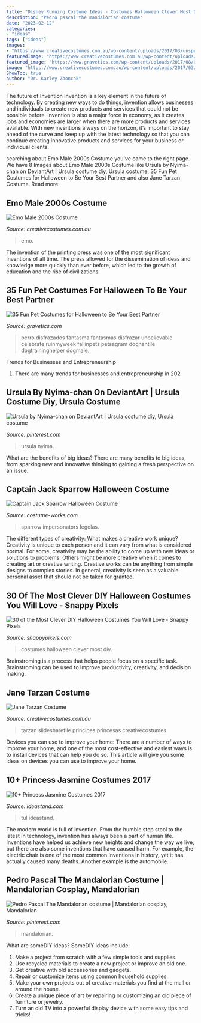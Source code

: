 ```yaml
---
title: "Disney Running Costume Ideas - Costumes Halloween Clever Most Diy"
description: "Pedro pascal the mandalorian costume"
date: "2023-02-12"
categories:
- "ideas"
tags: ["ideas"]
images:
- "https://www.creativecostumes.com.au/wp-content/uploads/2017/03/unspecified1-768x1024.jpg"
featuredImage: "https://www.creativecostumes.com.au/wp-content/uploads/2017/03/unspecified1-768x1024.jpg"
featured_image: "https://www.gravetics.com/wp-content/uploads/2017/08/Unbelievable-Halloween-Costume-Ideas.jpg"
image: "https://www.creativecostumes.com.au/wp-content/uploads/2017/03/unspecified1-768x1024.jpg"
ShowToc: true
author: "Dr. Karley Zboncak"
---
```



The future of Invention
Invention is a key element in the future of technology. By creating new ways to do things, invention allows businesses and individuals to create new products and services that could not be possible before. Invention is also a major force in economy, as it creates jobs and economies are larger when there are more products and services available. With new inventions always on the horizon, it’s important to stay ahead of the curve and keep up with the latest technology so that you can continue creating innovative products and services for your business or individual clients.

	

		
searching about Emo Male 2000s Costume you've came to the right page. We have 8 Images about Emo Male 2000s Costume like Ursula by Nyima-chan on DeviantArt | Ursula costume diy, Ursula costume, 35 Fun Pet Costumes for Halloween to Be Your Best Partner and also Jane Tarzan Costume. Read more:
		
    
## Emo Male 2000s Costume

<img loading=lazy src="https://www.creativecostumes.com.au/wp-content/uploads/2017/03/unspecified1-768x1024.jpg" onerror="this.onerror=null;this.src='https://tse1.mm.bing.net/th?id=OIP.XgzqDVqLwYTWgVOXh4xakQHaJ4&amp;pid=15.1';" alt="Emo Male 2000s Costume">

_Source: creativecostumes.com.au_

>emo. 

	

The invention of the printing press was one of the most significant inventions of all time. The press allowed for the dissemination of ideas and knowledge more quickly than ever before, which led to the growth of education and the rise of civilizations.

    
## 35 Fun Pet Costumes For Halloween To Be Your Best Partner

<img loading=lazy src="https://www.gravetics.com/wp-content/uploads/2017/08/Unbelievable-Halloween-Costume-Ideas.jpg" onerror="this.onerror=null;this.src='https://tse2.mm.bing.net/th?id=OIP._lcVaQ_8HlVC9x0-GQLsewHaLG&amp;pid=15.1';" alt="35 Fun Pet Costumes for Halloween to Be Your Best Partner">

_Source: gravetics.com_

>perro disfrazados fantasma fantasmas disfrazar unbelievable celebrate ruinmyweek fallinpets petsagram dognantlle dogtraininghelper dogmale. 

	

Trends for Businesses and Entrepreneurship
1. There are many trends for businesses and entrepreneurship in 202
    
## Ursula By Nyima-chan On DeviantArt | Ursula Costume Diy, Ursula Costume

<img loading=lazy src="https://i.pinimg.com/736x/a8/d6/72/a8d672a04733f2376ce1917177aac609.jpg" onerror="this.onerror=null;this.src='https://tse1.mm.bing.net/th?id=OIP.BseuFDXLT8TdJGKt0ro1UQHaJ4&amp;pid=15.1';" alt="Ursula by Nyima-chan on DeviantArt | Ursula costume diy, Ursula costume">

_Source: pinterest.com_

>ursula nyima. 

	

What are the benefits of big ideas?
There are many benefits to big ideas, from sparking new and innovative thinking to gaining a fresh perspective on an issue.

    
## Captain Jack Sparrow Halloween Costume

<img loading=lazy src="https://photos.costume-works.com/full/captain_jack_sparrow3.jpg" onerror="this.onerror=null;this.src='https://tse2.mm.bing.net/th?id=OIP.rzRfYLAhczp7LRt6K1yx0wHaLH&amp;pid=15.1';" alt="Captain Jack Sparrow Halloween Costume">

_Source: costume-works.com_

>sparrow impersonators legolas. 

	

The different types of creativity: What makes a creative work unique?
Creativity is unique to each person and it can vary from what is considered normal. For some, creativity may be the ability to come up with new ideas or solutions to problems. Others might be more creative when it comes to creating art or creative writing. Creative works can be anything from simple designs to complex stories. In general, creativity is seen as a valuable personal asset that should not be taken for granted.

    
## 30 Of The Most Clever DIY Halloween Costumes You Will Love - Snappy Pixels

<img loading=lazy src="https://snappypixels.com/wp-content/uploads/2013/10/most-clever-halloween-costumes-ever-20.jpg" onerror="this.onerror=null;this.src='https://tse2.mm.bing.net/th?id=OIP.dUkSSaI_uzjFEmPAa8DWlAHaLG&amp;pid=15.1';" alt="30 of the Most Clever DIY Halloween Costumes You Will Love - Snappy Pixels">

_Source: snappypixels.com_

>costumes halloween clever most diy. 

	

Brainstroming is a process that helps people focus on a specific task. Brainstroming can be used to improve productivity, creativity, and decision making.

    
## Jane Tarzan Costume

<img loading=lazy src="https://www.creativecostumes.com.au/wp-content/uploads/2018/07/CC_April_18_162-768x1024.jpg" onerror="this.onerror=null;this.src='https://tse3.mm.bing.net/th?id=OIP.rOEhoOk5CZ20X8ouqhXODwHaJ4&amp;pid=15.1';" alt="Jane Tarzan Costume">

_Source: creativecostumes.com.au_

>tarzan slidesharefile principes princesas creativecostumes. 

	

Devices you can use to improve your home:
There are a number of ways to improve your home, and one of the most cost-effective and easiest ways is to install devices that can help you do so. This article will give you some ideas on devices you can use to improve your home.

    
## 10+ Princess Jasmine Costumes 2017

<img loading=lazy src="http://ideastand.com/wp-content/uploads/2017/09/princess-jasmine-costume-diy/12-princess-jasmine-costume-diy-ideas.jpg" onerror="this.onerror=null;this.src='https://tse2.mm.bing.net/th?id=OIP.JC6-Qqyg6317Bcp2YYb-NAHaOf&amp;pid=15.1';" alt="10+ Princess Jasmine Costumes 2017">

_Source: ideastand.com_

>tul ideastand. 

	

The modern world is full of invention. From the humble step stool to the latest in technology, invention has always been a part of human life. Inventions have helped us achieve new heights and change the way we live, but there are also some inventions that have caused harm. For example, the electric chair is one of the most common inventions in history, yet it has actually caused many deaths. Another example is the automobile.

    
## Pedro Pascal The Mandalorian Costume | Mandalorian Cosplay, Mandalorian

<img loading=lazy src="https://i.pinimg.com/736x/bb/ee/0c/bbee0c5686febd10f970f7a23ec1fbb9.jpg" onerror="this.onerror=null;this.src='https://tse3.mm.bing.net/th?id=OIP.6z1Cgb0qxcduGbyaTA3F-gHaLH&amp;pid=15.1';" alt="Pedro Pascal The Mandalorian costume | Mandalorian cosplay, Mandalorian">

_Source: pinterest.com_

>mandalorian. 

	

What are someDIY ideas?
SomeDIY ideas include:
1. Make a project from scratch with a few simple tools and supplies. 
2. Use recycled materials to create a new project or improve an old one. 
3. Get creative with old accessories and gadgets. 
4. Repair or customize items using common household supplies. 
5. Make your own projects out of creative materials you find at the mall or around the house. 
6. Create a unique piece of art by repairing or customizing an old piece of furniture or jewelry. 
7. Turn an old TV into a powerful display device with some easy tips and tricks!

